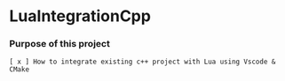 # LuaIntegrationCpp

### Purpose of this project
    [ x ] How to integrate existing c++ project with Lua using Vscode & CMake


    
